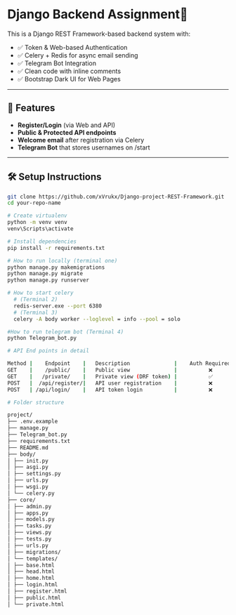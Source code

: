 # Django Backend Assignment🚀

This is a Django REST Framework-based backend system with:

- ✅ Token & Web-based Authentication
- ✅ Celery + Redis for async email sending
- ✅ Telegram Bot Integration
- ✅ Clean code with inline comments
- ✅ Bootstrap Dark UI for Web Pages

---

## 🔧 Features

- **Register/Login** (via Web and API)
- **Public & Protected API endpoints**
- **Welcome email** after registration via Celery
- **Telegram Bot** that stores usernames on /start

---

## 🛠 Setup Instructions

```bash
git clone https://github.com/xVrukx/Django-project-REST-Framework.git
cd your-repo-name

# Create virtualenv
python -m venv venv
venv\Scripts\activate

# Install dependencies
pip install -r requirements.txt

# How to run locally (terminal one)
python manage.py makemigrations
python manage.py migrate
python manage.py runserver

# How to start celery
  # (Terminal 2)
  redis-server.exe --port 6380
  # (Terminal 3)
  celery -A body worker --loglevel = info --pool = solo

#How to run telegram bot (Terminal 4)
python Telegram_bot.py

# API End points in detail

Method |	Endpoint	|   Description	             |    Auth Required
GET	   |    /public/	|   Public view	             |          ❌
GET	   |   /private/	|   Private view (DRF token) |       	✅
POST   |  /api/register/|	API user registration	 |          ❌
POST   | /api/login/	|   API token login	         |          ❌

# Folder structure

project/
├── .env.example
├── manage.py
├── Telegram_bot.py
├── requirements.txt
├── README.md
├── body/
│ ├── init.py
│ ├── asgi.py
│ ├── settings.py
│ ├── urls.py
│ ├── wsgi.py
│ └── celery.py
├── core/
│ ├── admin.py
│ ├── apps.py
│ ├── models.py
│ ├── tasks.py
│ ├── views.py
│ ├── tests.py
│ ├── urls.py
│ ├── migrations/
│ └── templates/
│ ├── base.html
│ ├── head.html
│ ├── home.html
│ ├── login.html
│ ├── register.html
│ ├── public.html
│ └── private.html
